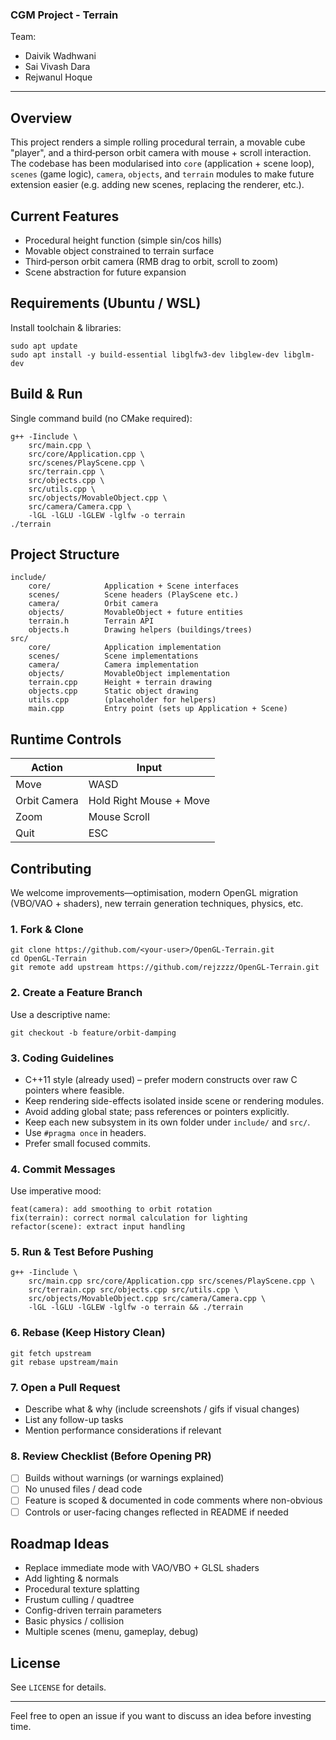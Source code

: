 ### CGM Project - Terrain

Team:

- Daivik Wadhwani
- Sai Vivash Dara
- Rejwanul Hoque

---

## Overview
This project renders a simple rolling procedural terrain, a movable cube "player", and a third‑person orbit camera with mouse + scroll interaction. The codebase has been modularised into `core` (application + scene loop), `scenes` (game logic), `camera`, `objects`, and `terrain` modules to make future extension easier (e.g. adding new scenes, replacing the renderer, etc.).

## Current Features
- Procedural height function (simple sin/cos hills)
- Movable object constrained to terrain surface
- Third‑person orbit camera (RMB drag to orbit, scroll to zoom)
- Scene abstraction for future expansion

## Requirements (Ubuntu / WSL)
Install toolchain & libraries:
```
sudo apt update
sudo apt install -y build-essential libglfw3-dev libglew-dev libglm-dev
```

## Build & Run
Single command build (no CMake required):
```
g++ -Iinclude \
	src/main.cpp \
	src/core/Application.cpp \
	src/scenes/PlayScene.cpp \
	src/terrain.cpp \
	src/objects.cpp \
	src/utils.cpp \
	src/objects/MovableObject.cpp \
	src/camera/Camera.cpp \
	-lGL -lGLU -lGLEW -lglfw -o terrain
./terrain
```

## Project Structure
```
include/
	core/            Application + Scene interfaces
	scenes/          Scene headers (PlayScene etc.)
	camera/          Orbit camera
	objects/         MovableObject + future entities
	terrain.h        Terrain API
	objects.h        Drawing helpers (buildings/trees)
src/
	core/            Application implementation
	scenes/          Scene implementations
	camera/          Camera implementation
	objects/         MovableObject implementation
	terrain.cpp      Height + terrain drawing
	objects.cpp      Static object drawing
	utils.cpp        (placeholder for helpers)
	main.cpp         Entry point (sets up Application + Scene)
```

## Runtime Controls
| Action | Input |
|--------|-------|
| Move   | WASD  |
| Orbit Camera | Hold Right Mouse + Move |
| Zoom | Mouse Scroll |
| Quit | ESC |

## Contributing
We welcome improvements—optimisation, modern OpenGL migration (VBO/VAO + shaders), new terrain generation techniques, physics, etc.

### 1. Fork & Clone
```
git clone https://github.com/<your-user>/OpenGL-Terrain.git
cd OpenGL-Terrain
git remote add upstream https://github.com/rejzzzz/OpenGL-Terrain.git
```

### 2. Create a Feature Branch
Use a descriptive name:
```
git checkout -b feature/orbit-damping
```

### 3. Coding Guidelines
- C++11 style (already used) – prefer modern constructs over raw C pointers where feasible.
- Keep rendering side-effects isolated inside scene or rendering modules.
- Avoid adding global state; pass references or pointers explicitly.
- Keep each new subsystem in its own folder under `include/` and `src/`.
- Use `#pragma once` in headers.
- Prefer small focused commits.

### 4. Commit Messages
Use imperative mood:
```
feat(camera): add smoothing to orbit rotation
fix(terrain): correct normal calculation for lighting
refactor(scene): extract input handling
```

### 5. Run & Test Before Pushing
```
g++ -Iinclude \
	src/main.cpp src/core/Application.cpp src/scenes/PlayScene.cpp \
	src/terrain.cpp src/objects.cpp src/utils.cpp \
	src/objects/MovableObject.cpp src/camera/Camera.cpp \
	-lGL -lGLU -lGLEW -lglfw -o terrain && ./terrain
```

### 6. Rebase (Keep History Clean)
```
git fetch upstream
git rebase upstream/main
```

### 7. Open a Pull Request
- Describe what & why (include screenshots / gifs if visual changes)
- List any follow-up tasks
- Mention performance considerations if relevant

### 8. Review Checklist (Before Opening PR)
- [ ] Builds without warnings (or warnings explained)
- [ ] No unused files / dead code
- [ ] Feature is scoped & documented in code comments where non-obvious
- [ ] Controls or user-facing changes reflected in README if needed

## Roadmap Ideas
- Replace immediate mode with VAO/VBO + GLSL shaders
- Add lighting & normals
- Procedural texture splatting
- Frustum culling / quadtree
- Config-driven terrain parameters
- Basic physics / collision
- Multiple scenes (menu, gameplay, debug)

## License
See `LICENSE` for details.

---
Feel free to open an issue if you want to discuss an idea before investing time.
